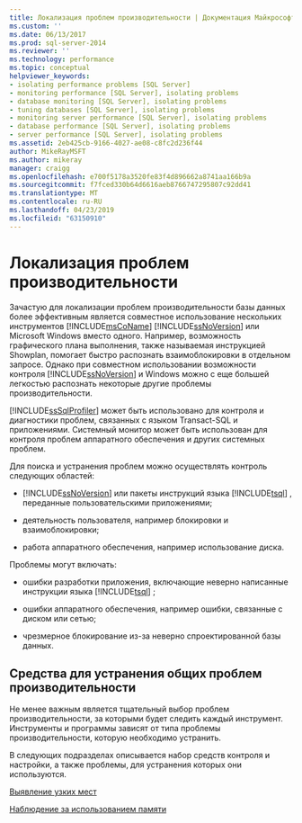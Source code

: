 ```yaml
---
title: Локализация проблем производительности | Документация Майкрософт
ms.custom: ''
ms.date: 06/13/2017
ms.prod: sql-server-2014
ms.reviewer: ''
ms.technology: performance
ms.topic: conceptual
helpviewer_keywords:
- isolating performance problems [SQL Server]
- monitoring performance [SQL Server], isolating problems
- database monitoring [SQL Server], isolating problems
- tuning databases [SQL Server], isolating problems
- monitoring server performance [SQL Server], isolating problems
- database performance [SQL Server], isolating problems
- server performance [SQL Server], isolating problems
ms.assetid: 2eb425cb-9166-4027-ae08-c8fc2d236f44
author: MikeRayMSFT
ms.author: mikeray
manager: craigg
ms.openlocfilehash: e700f5178a3520fe83f4d896662a8741aa166b9a
ms.sourcegitcommit: f7fced330b64d6616aeb8766747295807c92dd41
ms.translationtype: MT
ms.contentlocale: ru-RU
ms.lasthandoff: 04/23/2019
ms.locfileid: "63150910"
---
```

# <a name="isolate-performance-problems"></a>Локализация проблем производительности
  Зачастую для локализации проблем производительности базы данных более эффективным является совместное использование нескольких инструментов [!INCLUDE[msCoName](../../includes/msconame-md.md)] [!INCLUDE[ssNoVersion](../../includes/ssnoversion-md.md)] или Microsoft Windows вместо одного. Например, возможность графического плана выполнения, также называемая инструкцией Showplan, помогает быстро распознать взаимоблокировки в отдельном запросе. Однако при совместном использовании возможности контроля [!INCLUDE[ssNoVersion](../../includes/ssnoversion-md.md)] и Windows можно с еще большей легкостью распознать некоторые другие проблемы производительности.  
  
 [!INCLUDE[ssSqlProfiler](../../includes/sssqlprofiler-md.md)] может быть использовано для контроля и диагностики проблем, связанных с языком Transact-SQL и приложениями. Системный монитор может быть использован для контроля проблем аппаратного обеспечения и других системных проблем.  
  
 Для поиска и устранения проблем можно осуществлять контроль следующих областей:  
  
-   [!INCLUDE[ssNoVersion](../../includes/ssnoversion-md.md)] или пакеты инструкций языка [!INCLUDE[tsql](../../includes/tsql-md.md)] , переданные пользовательскими приложениями;  
  
-   деятельность пользователя, например блокировки и взаимоблокировки;  
  
-   работа аппаратного обеспечения, например использование диска.  
  
 Проблемы могут включать:  
  
-   ошибки разработки приложения, включающие неверно написанные инструкции языка [!INCLUDE[tsql](../../includes/tsql-md.md)] ;  
  
-   ошибки аппаратного обеспечения, например ошибки, связанные с диском или сетью;  
  
-   чрезмерное блокирование из-за неверно спроектированной базы данных.  
  
## <a name="tools-for-common-performance-problems"></a>Средства для устранения общих проблем производительности  
 Не менее важным является тщательный выбор проблем производительности, за которыми будет следить каждый инструмент. Инструменты и программы зависят от типа проблемы производительности, которую необходимо устранить.  
  
 В следующих подразделах описывается набор средств контроля и настройки, а также проблемы, для устранения которых они используются.  
  
 [Выявление узких мест](identify-bottlenecks.md)  
  
 [Наблюдение за использованием памяти](../performance-monitor/monitor-memory-usage.md)  
  
  
